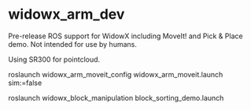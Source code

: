 # widowx_arm_dev

Pre-release ROS support for WidowX including MoveIt! and Pick & Place demo. Not intended for use by humans.

Using SR300 for pointcloud.

roslaunch widowx_arm_moveit_config widowx_arm_moveit.launch sim:=false

roslaunch widowx_block_manipulation block_sorting_demo.launch
